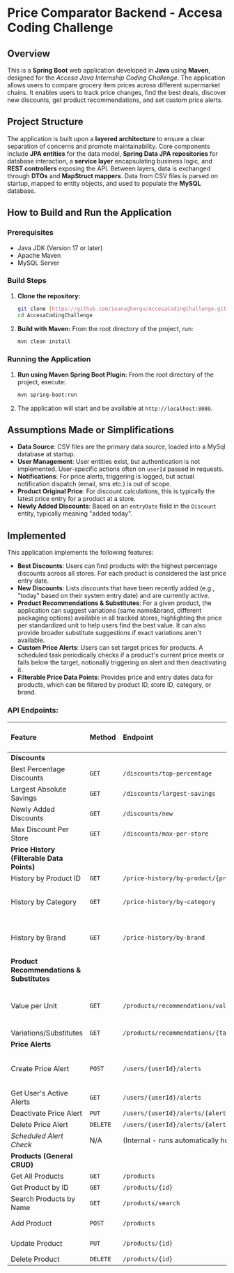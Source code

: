 # Price Comparator Backend - Accesa Coding Challenge

## Overview

This is a **Spring Boot** web application developed in **Java** using **Maven**, designed for the *Accesa Java Internship Coding Challenge*. The application allows users to compare grocery item prices across different supermarket chains. It enables users to track price changes, find the best deals, discover new discounts, get product recommendations, and set custom price alerts.

## Project Structure

The application is built upon a **layered architecture** to ensure a clear separation of concerns and promote maintainability. Core components include **JPA entities** for the data model, **Spring Data JPA repositories** for database interaction, a **service layer** encapsulating business logic, and **REST controllers** exposing the API. Between layers, data is exchanged through **DTOs** and **MapStruct mappers**. Data from CSV files is parsed on startup, mapped to entity objects, and used to populate the **MySQL** database. 


## How to Build and Run the Application

### Prerequisites

* Java JDK (Version 17 or later)
* Apache Maven
* MySQL Server

### Build Steps

1.  **Clone the repository:**
    ```bash
    git clone [https://github.com/ioanaghergu/AccesaCodingChallenge.git](https://github.com/ioanaghergu/AccesaCodingChallenge.git)
    cd AccesaCodingChallenge
    ```
2.  **Build with Maven:**
    From the root directory of the project, run:
    ```bash
    mvn clean install
    ```
    
### Running the Application

1.  **Run using Maven Spring Boot Plugin:**
    From the root directory of the project, execute:
    ```bash
    mvn spring-boot:run
    ```
2.  The application will start and be available at `http://localhost:8080`.

## Assumptions Made or Simplifications

* **Data Source**: CSV files are the primary data source, loaded into a MySql database at startup.
* **User Management**: User entities exist, but authentication is not implemented. User-specific actions often on `userId` passed in requests.
* **Notifications**: For price alerts, triggering is logged, but actual notification dispatch (email, sms etc.) is out of scope.
* **Product Original Price**: For discount calculations, this is typically the latest price entry for a product at a store.
* **Newly Added Discounts**: Based on an `entryDate` field in the `Discount` entity, typically meaning "added today".

## Implemented 

This application implements the following features:

* **Best Discounts**: Users can find products with the highest percentage discounts across all stores. For each product is considered the last price entry date.
* **New Discounts**: Lists discounts that have been recently added (e.g., "today" based on their system entry date) and are currently active.
* **Product Recommendations & Substitutes**: For a given product, the application can suggest variations (same name&brand, different packaging options) available in all tracked stores, highlighting the price per standardized unit to help users find the best value. It can also provide broader substitute suggestions if exact variations aren't available.
* **Custom Price Alerts**: Users can set target prices for products. A scheduled task periodically checks if a product's current price meets or falls below the target, notionally triggering an alert and then deactivating it.
* **Filterable Price Data Points**: Provides price and entry dates data for products, which can be filtered by product ID, store ID, category, or brand. 

### API Endpoints:

| Feature                       | Method | Endpoint                                              | Query Parameters (Optional)                 | Request Body (Example for POST/PUT)                                      |
| :---------------------------- | :----- | :---------------------------------------------------- | :------------------------------------------ | :------------------------------------------------------------------------------------- |
| **Discounts** |        |                                                       |                                             |                                                                                        |
| Best Percentage Discounts     | `GET`  | `/discounts/top-percentage`                           | `limit` (int, default: 20)                  | N/A                                                                                    |
| Largest Absolute Savings      | `GET`  | `/discounts/largest-savings`                          | `limit` (int, default: 10)                  | N/A                                                                                    |
| Newly Added Discounts         | `GET`  | `/discounts/new`                                      | N/A                                         | N/A                                                                                    |
| Max Discount Per Store        | `GET`  | `/discounts/max-per-store`                            | N/A                                         | N/A                                                                                    |
| **Price History (Filterable Data Points)** |        |                                                       |                                             |                                                                                        |
| History by Product ID         | `GET`  | `/price-history/by-product/{productId}`               | N/A                                         | N/A                                                                                    |
| History by Category         | `GET`  | `/price-history/by-category`                          | `category` (String, e.g., "Lactate")        | N/A                                                                                    |
| History by Brand              | `GET`  | `/price-history/by-brand`                             | `brand` (String, e.g., "Zuzu")              | N/A                                                                                    |
| **Product Recommendations & Substitutes** |        |                                                       |                                             |                                                                                        |
| Value per Unit                | `GET`  | `/products/recommendations/value-per-unit`            | `category` (String), `brand` (String, opt.) | N/A                                                                                    |
| Variations/Substitutes        | `GET`  | `/products/recommendations/{targetProductId}`         | N/A                                         | N/A                                                                                    |
| **Price Alerts** |        |                                                       |                                             |                                                                                        |
| Create Price Alert            | `POST` | `/users/{userId}/alerts`                              | N/A                                         | `{"userId": 1, "productId": 1, "targetPrice": 10.00}`                                 |
| Get User's Active Alerts    | `GET`  | `/users/{userId}/alerts`                              | N/A                                         | N/A                                                                                    |
| Deactivate Price Alert        | `PUT`  | `/users/{userId}/alerts/{alertId}/deactivate`       | N/A                                         | N/A                                                                                    |
| Delete Price Alert            | `DELETE`| `/users/{userId}/alerts/{alertId}`                  | N/A                                         | N/A                                                                                    |
| *Scheduled Alert Check* | N/A    | (Internal - runs automatically hourly)                | N/A                                         | N/A                                                                                    |
| **Products (General CRUD)** |        |                                                       |                                             |                                                                                        |
| Get All Products              | `GET`  | `/products`                                           | N/A                                         | N/A                                                                                    |
| Get Product by ID             | `GET`  | `/products/{id}`                                      | N/A                                         | N/A                                                                                    |
| Search Products by Name       | `GET`  | `/products/search`                                    | `name` (String)                             | N/A                                                                                    |
| Add Product                   | `POST` | `/products`                                           | N/A                                         | (ProductDTO JSON body)                                                                 |
| Update Product                | `PUT`  | `/products/{id}`                                      | N/A                                         | (ProductDTO JSON body)                                                                 |
| Delete Product                | `DELETE`| `/products/{id}`                                      | N/A                                         | N/A                                                                                    |

